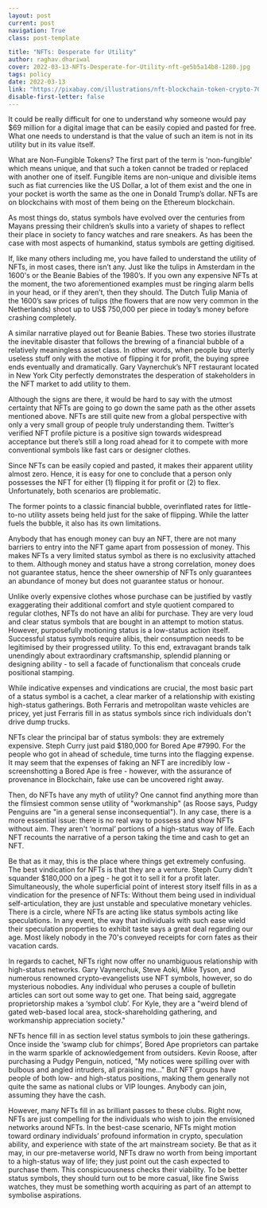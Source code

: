 ```yaml
---
layout: post
current: post
navigation: True
class: post-template

title: "NFTs: Desperate for Utility"
author: raghav.dhariwal
cover: 2022-03-13-NFTs-Desperate-for-Utility-nft-ge5b5a14b8-1280.jpg
tags: policy
date: 2022-03-13
link: "https://pixabay.com/illustrations/nft-blockchain-token-crypto-7031679/"
disable-first-letter: false
---
```

<p class="ql-align-justify">It could be really difficult for one to understand why someone would pay $69 million for a digital image that can be easily copied and pasted for free. What one needs to understand is that the value of such an item is not in its utility but in its value itself.&nbsp;</p><p class="ql-align-justify">What are Non-Fungible Tokens? The first part of the term is 'non-fungible' which means unique, and that such a token cannot be traded or replaced with another one of itself. Fungible items are non-unique and divisible items such as fiat currencies like the US Dollar, a lot of them exist and the one in your pocket is worth the same as the one in Donald Trump’s dollar. NFTs are on blockchains with most of them being on the Ethereum blockchain.&nbsp;</p><p class="ql-align-justify">As most things do, status symbols have evolved over the centuries from Mayans pressing their children’s skulls into a variety of shapes to reflect their place in society to fancy watches and rare sneakers. As has been the case with most aspects of humankind, status symbols are getting digitised.&nbsp;</p><p class="ql-align-justify">If, like many others including me, you have failed to understand the utility of NFTs, in most cases, there isn’t any. Just like the tulips in Amsterdam in the 1600's or the Beanie Babies of the 1980’s. If you own any expensive NFTs at the moment, the two aforementioned examples must be ringing alarm bells in your head, or if they aren’t, then they should. The Dutch Tulip Mania of the 1600’s saw prices of tulips (the flowers that are now very common in the Netherlands) shoot up to US$ 750,000 per piece in today’s money before crashing completely.&nbsp;</p><p class="ql-align-justify">A similar narrative played out for Beanie Babies. These two stories illustrate the inevitable disaster that follows the brewing of a financial bubble of a relatively meaningless asset class. In other words, when people buy utterly useless stuff only with the motive of flipping it for profit, the buying spree ends eventually and dramatically. Gary Vaynerchuk’s NFT restaurant located in New York City perfectly demonstrates the desperation of stakeholders in the NFT market to add utility to them.&nbsp;</p><p class="ql-align-justify">Although the signs are there, it would be hard to say with the utmost certainty that NFTs are going to go down the same path as the other assets mentioned above. NFTs are still quite new from a global perspective with only a very small group of people truly understanding them. Twitter’s verified NFT profile picture is a positive sign towards widespread acceptance but there’s still a long road ahead for it to compete with more conventional symbols like fast cars or designer clothes.&nbsp;</p><p class="ql-align-justify">Since NFTs can be easily copied and pasted, it makes their apparent utility almost zero. Hence, it is easy for one to conclude that a person only possesses the NFT for either (1) flipping it for profit or (2) to flex. Unfortunately, both scenarios are problematic.</p><p class="ql-align-justify">The former points to a classic financial bubble, overinflated rates for little-to-no utility assets being held just for the sake of flipping. While the latter fuels the bubble, it also has its own limitations.&nbsp;</p><p class="ql-align-justify">Anybody that has enough money can buy an NFT, there are not many barriers to entry into the NFT game apart from possession of money. This makes NFTs a very limited status symbol as there is no exclusivity attached to them. Although money and status have a strong correlation, money does not guarantee status, hence the sheer ownership of NFTs only guarantees an abundance of money but does not guarantee status or honour.</p><p class="ql-align-justify">Unlike overly expensive clothes whose purchase can be justified by vastly exaggerating their additional comfort and style quotient compared to regular clothes, NFTs do not have an alibi for purchase. They are very loud and clear status symbols that are bought in an attempt to motion status. However, purposefully motioning status is a low-status action itself. Successful status symbols require alibis, their consumption needs to be legitimised by their progressed utility. To this end, extravagant brands talk unendingly about extraordinary craftsmanship, splendid planning or designing ability - to sell a facade of functionalism that conceals crude positional stamping.</p><p class="ql-align-justify">While indicative expenses and vindications are crucial, the most basic part of a status symbol is a cachet, a clear marker of a relationship with existing high-status gatherings. Both Ferraris and metropolitan waste vehicles are pricey, yet just Ferraris fill in as status symbols since rich individuals don't drive dump trucks.</p><p class="ql-align-justify">NFTs clear the principal bar of status symbols: they are extremely expensive. Steph Curry just paid $180,000 for Bored Ape #7990. For the people who got in ahead of schedule, time turns into the flagging expense. It may seem that the expenses of faking an NFT are incredibly low - screenshotting a Bored Ape is free - however, with the assurance of provenance in Blockchain, fake use can be uncovered right away.</p><p class="ql-align-justify">Then, do NFTs have any myth of utility? One cannot find anything more than the flimsiest common sense utility of "workmanship" (as Roose says, Pudgy Penguins are "in a general sense inconsequential"). In any case, there is a more essential issue: there is no real way to possess and show NFTs without aim. They aren't ‘normal’ portions of a high-status way of life. Each NFT recounts the narrative of a person taking the time and cash to get an NFT.</p><p class="ql-align-justify">Be that as it may, this is the place where things get extremely confusing. The best vindication for NFTs is that they are a venture. Steph Curry didn't squander $180,000 on a jpeg - he got it to sell it for a profit later. Simultaneously, the whole superficial point of interest story itself fills in as a vindication for the presence of NFTs: Without them being used in individual self-articulation, they are just unstable and speculative monetary vehicles. There is a circle, where NFTs are acting like status symbols acting like speculations. In any event, the way that individuals with such ease wield their speculation properties to exhibit taste says a great deal regarding our age. Most likely nobody in the 70's conveyed receipts for corn fates as their vacation cards.</p><p class="ql-align-justify">In regards to cachet, NFTs right now offer no unambiguous relationship with high-status networks. Gary Vaynerchuk, Steve Aoki, Mike Tyson, and numerous renowned crypto-evangelists use NFT symbols, however, so do mysterious nobodies. Any individual who peruses a couple of bulletin articles can sort out some way to get one. That being said, aggregate proprietorship makes a ‘symbol club’. For Kyle, they are a "weird blend of gated web-based local area, stock-shareholding gathering, and workmanship appreciation society."</p><p class="ql-align-justify">NFTs hence fill in as section level status symbols to join these gatherings. Once inside the ‘swamp club for chimps’, Bored Ape proprietors can partake in the warm sparkle of acknowledgement from outsiders. Kevin Roose, after purchasing a Pudgy Penguin, noticed, "My notices were spilling over with bulbous and angled intruders, all praising me…" But NFT groups have people of both low- and high-status positions, making them generally not quite the same as national clubs or VIP lounges. Anybody can join, assuming they have the cash.</p><p class="ql-align-justify">However, many NFTs fill in as brilliant passes to these clubs. Right now, NFTs are just compelling for the individuals who wish to join the envisioned networks around NFTs. In the best-case scenario, NFTs might motion toward ordinary individuals’ profound information in crypto, speculation ability, and experience with state of the art mainstream society. Be that as it may, in our pre-metaverse world, NFTs draw no worth from being important to a high-status way of life; they just point out the cash expected to purchase them. This conspicuousness checks their viability. To be better status symbols, they should turn out to be more casual, like fine Swiss watches, they must be something worth acquiring as part of an attempt to symbolise aspirations.&nbsp;</p>